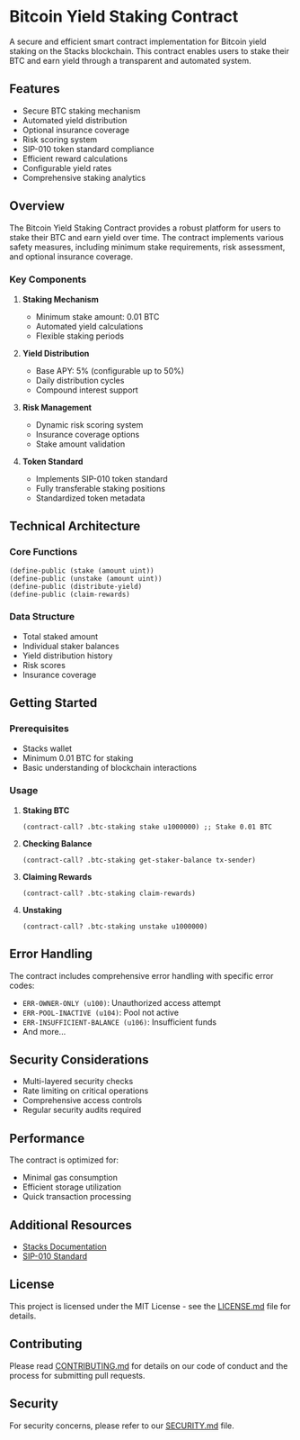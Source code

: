 # Bitcoin Yield Staking Contract

A secure and efficient smart contract implementation for Bitcoin yield staking on the Stacks blockchain. This contract enables users to stake their BTC and earn yield through a transparent and automated system.

## Features

- Secure BTC staking mechanism
- Automated yield distribution
- Optional insurance coverage
- Risk scoring system
- SIP-010 token standard compliance
- Efficient reward calculations
- Configurable yield rates
- Comprehensive staking analytics

## Overview

The Bitcoin Yield Staking Contract provides a robust platform for users to stake their BTC and earn yield over time. The contract implements various safety measures, including minimum stake requirements, risk assessment, and optional insurance coverage.

### Key Components

1. **Staking Mechanism**

   - Minimum stake amount: 0.01 BTC
   - Automated yield calculations
   - Flexible staking periods

2. **Yield Distribution**

   - Base APY: 5% (configurable up to 50%)
   - Daily distribution cycles
   - Compound interest support

3. **Risk Management**

   - Dynamic risk scoring system
   - Insurance coverage options
   - Stake amount validation

4. **Token Standard**
   - Implements SIP-010 token standard
   - Fully transferable staking positions
   - Standardized token metadata

## Technical Architecture

### Core Functions

```clarity
(define-public (stake (amount uint))
(define-public (unstake (amount uint))
(define-public (distribute-yield)
(define-public (claim-rewards)
```

### Data Structure

- Total staked amount
- Individual staker balances
- Yield distribution history
- Risk scores
- Insurance coverage

## Getting Started

### Prerequisites

- Stacks wallet
- Minimum 0.01 BTC for staking
- Basic understanding of blockchain interactions

### Usage

1. **Staking BTC**

   ```clarity
   (contract-call? .btc-staking stake u1000000) ;; Stake 0.01 BTC
   ```

2. **Checking Balance**

   ```clarity
   (contract-call? .btc-staking get-staker-balance tx-sender)
   ```

3. **Claiming Rewards**

   ```clarity
   (contract-call? .btc-staking claim-rewards)
   ```

4. **Unstaking**
   ```clarity
   (contract-call? .btc-staking unstake u1000000)
   ```

## Error Handling

The contract includes comprehensive error handling with specific error codes:

- `ERR-OWNER-ONLY (u100)`: Unauthorized access attempt
- `ERR-POOL-INACTIVE (u104)`: Pool not active
- `ERR-INSUFFICIENT-BALANCE (u106)`: Insufficient funds
- And more...

## Security Considerations

- Multi-layered security checks
- Rate limiting on critical operations
- Comprehensive access controls
- Regular security audits required

## Performance

The contract is optimized for:

- Minimal gas consumption
- Efficient storage utilization
- Quick transaction processing

## Additional Resources

- [Stacks Documentation](https://docs.stacks.co)
- [SIP-010 Standard](https://github.com/stacksgov/sips/blob/main/sips/sip-010/sip-010-fungible-token-standard.md)


## License

This project is licensed under the MIT License - see the [LICENSE.md](LICENSE.md) file for details.

## Contributing

Please read [CONTRIBUTING.md](CONTRIBUTING.md) for details on our code of conduct and the process for submitting pull requests.

## Security

For security concerns, please refer to our [SECURITY.md](SECURITY.md) file.
